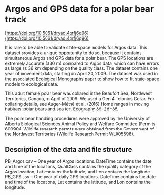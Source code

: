 # Argos and GPS data for a polar bear track

[https://doi.org/10.5061/dryad.4qrfj6q96](https://doi.org/10.5061/dryad.4qrfj6q96)

It is rare to be able to validate state-space models for Argos data. This dataset provides a unique opportunity to do so, because it contains simultaneous Argos and GPS data for a polar bear. The GPS locations are extremely accurate (≤30 m) compared to Argos data, which can have errors as large as 36 km depending on the quality class. The dataset contains one year of movement data, starting on April 20, 2009. The dataset was used in the associated Ecological Monographs paper to show how to fit state-space models to ecological data.

This adult female polar bear was collared in the Beaufort Sea, Northwest Territories, Canada, in April of 2009. We used a Gen 4 Telonics Collar. For collaring details, see Auger-Méthé et al. (2016) Home ranges in moving habitats: polar bears and sea ice. Ecography 39: 26−35.

The polar bear handling procedures were approved by the University of Alberta Biological Sciences Animal Policy and Welfare Committee (Permits 600904. Wildlife research permits were obtained from the Government of the Northwest Territories (Wildlife Research Permit WL005596).

## Description of the data and file structure

PB\_Argos.csv – One year of Argos locations. DateTime contains the date and time of the locations, QualClass contains the quality category of the Argos location, Lat contains the latitude, and Lon contains the longitude.
PB\_GPS.csv – One year of daily GPS locations. DateTime contains the date and time of the locations, Lat contains the latitude, and Lon contains the longitude.